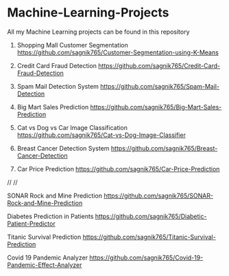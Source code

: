 # Machine-Learning-Projects
All my Machine Learning projects can be found in this repository

1. Shopping Mall Customer Segmentation    https://github.com/sagnik765/Customer-Segmentation-using-K-Means

2. Credit Card Fraud Detection    https://github.com/sagnik765/Credit-Card-Fraud-Detection

3. Spam Mail Detection System    https://github.com/sagnik765/Spam-Mail-Detection

4. Big Mart Sales Prediction    https://github.com/sagnik765/Big-Mart-Sales-Prediction

5. Cat vs Dog vs Car Image Classification    https://github.com/sagnik765/Cat-vs-Dog-Image-Classifier

6. Breast Cancer Detection System    https://github.com/sagnik765/Breast-Cancer-Detection

7. Car Price Prediction    https://github.com/sagnik765/Car-Price-Prediction

//                                 //                                    

SONAR Rock and Mine Prediction    https://github.com/sagnik765/SONAR-Rock-and-Mine-Prediction

Diabetes Prediction in Patients    https://github.com/sagnik765/Diabetic-Patient-Predictor

Titanic Survival Prediction    https://github.com/sagnik765/Titanic-Survival-Prediction

Covid 19 Pandemic Analyzer    https://github.com/sagnik765/Covid-19-Pandemic-Effect-Analyzer

